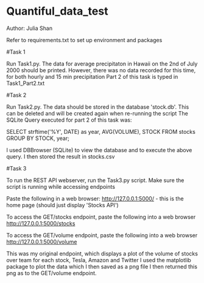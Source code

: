# Quantiful_data_test
Author: Julia Shan

Refer to requirements.txt to set up environment and packages

#Task 1

Run Task1.py. The data for average precipitaton in Hawaii on the 2nd of July 2000 should be printed. However, there was no data recorded for this time, for both hourly and 15 min precipitation
Part 2 of this task is typed in Task1_Part2.txt

#Task 2

Run Task2.py. The data should be stored in the database 'stock.db'. This can be deleted and will be created again when re-running the script
The SQLite Query executed for part 2 of this task was:

SELECT strftime('%Y', DATE) as year, AVG(VOLUME), STOCK
FROM stocks
GROUP BY STOCK, year; 

I used DBBrowser (SQLite) to view the database and to execute the above query. I then stored the result in stocks.csv

#Task 3

To run the REST API webserver, run the Task3.py script. Make sure the script is running while accessing endpoints

Paste the following in a web browser:
 http://127.0.0.1:5000/ - this is the home page (should just display 'Stocks API')

To access the GET/stocks endpoint, paste the following into a web browser
 http://127.0.0.1:5000/stocks

To access the GET/volume endpoint, paste the following into a web browser
 http://127.0.0.1:5000/volume

This was my original endpoint, which displays a plot of the volume of stocks over team for each stock, Tesla, Amazon and Twitter
I used the matplotlib package to plot the data which I then saved as a png file
I then returned this png as to the GET/volume endpoint.